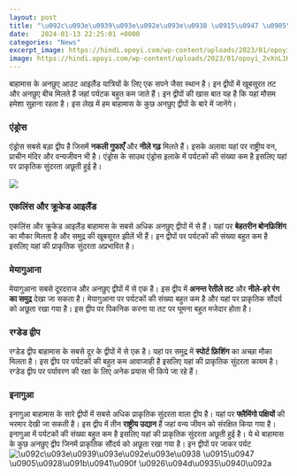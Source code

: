 ```yaml
---
layout: post
title: "\u092c\u093e\u0939\u093e\u092e\u093e\u0938 \u0915\u0947 \u0905\u0928\u091b\u0941\u090f \u0926\u094d\u0935\u0940\u092a"
date:   2024-01-13 22:25:01 +0000
categories: "News"
excerpt_image: https://hindi.opoyi.com/wp-content/uploads/2023/01/opoyi_2vXnL1HOF.jpg
image: https://hindi.opoyi.com/wp-content/uploads/2023/01/opoyi_2vXnL1HOF.jpg
---
```


बाहामास के अनछुए आउट आइलैंड यात्रियों के लिए एक सपने जैसा स्थान है। इन द्वीपों में खूबसूरत तट और अनछुए बीच मिलते हैं जहां पर्यटक बहुत कम जाते हैं। इन द्वीपों की खास बात यह है कि यहां मौसम हमेशा सुहाना रहता है। इस लेख में हम बाहामास के कुछ अनछुए द्वीपों के बारे में जानेंगे। 
### एंड्रोस
एंड्रोस सबसे बड़ा द्वीप है जिसमें **नकली गुफाएँ** और **नीले गढ़** मिलते हैं। इसके अलावा यहां पर राष्ट्रीय वन, प्राचीन मंदिर और वन्यजीवन भी है। एंड्रोस के साउथ एंड्रोस इलाके में पर्यटकों की संख्या कम है इसलिए यहां पर प्राकृतिक सुंदरता अछूती हुई है। 

![](https://hindi.opoyi.com/wp-content/uploads/2023/01/opoyi_2vLF9auZA.jpg)
### एकलिंस और क्रूकेड आइलैंड
एकलिंस और क्रूकेड आइलैंड बाहामास के सबसे अधिक अनछुए द्वीपों में से हैं। यहां पर **बेहतरीन बोनफ़िशिंग** का मौका मिलता है और समुद्र की खूबसूरत झीलें भी हैं। इन द्वीपों पर पर्यटकों की संख्या बहुत कम है इसलिए यहां की प्राकृतिक सुंदरता अप्रभावित है।
### मेयागुआना 
मेयागुआना सबसे दूरदराज और अनछुए द्वीपों में से एक है। इस द्वीप  में **अनन्त रेतीले तट** और **नीले-हरे रंग का समुद्र** देखा जा सकता है। मेयागुआना पर पर्यटकों की संख्या बहुत कम है और यहां पर प्राकृतिक सौंदर्य को अछूता रखा गया है। इस द्वीप पर पिकनिक करना या तट पर घूमना बहुत मजेदार होता है।
### रग्डेड द्वीप
रग्डेड द्वीप बाहामास के सबसे दूर के द्वीपों में से एक है। यहां पर समुद्र में **स्पोर्ट फ़िशिंग** का अच्छा मौका मिलता है। इस द्वीप पर पर्यटकों की बहुत कम आवाजाही है इसलिए यहां की प्राकृतिक सुंदरता कायम है। रग्डेड द्वीप पर पर्यावरण की रक्षा के लिए अनेक प्रयास भी किये जा रहे हैं।
### इनागुआ 
इनागुआ बाहामास के सारे द्वीपों में सबसे अधिक प्राकृतिक सुंदरता वाला द्वीप है। यहां पर **फ्लैमिंगो पक्षियों** की भरमार देखी जा सकती है। इस द्वीप में तीन **राष्ट्रीय उद्यान** हैं जहां वन्य जीवन को संरक्षित किया गया है। इनागुआ में पर्यटकों की संख्या बहुत कम है इसलिए यहां की प्राकृतिक सुंदरता अछूती हुई है। 
ये थे बाहामास के कुछ अनछुए द्वीप जिनमें प्राकृतिक सौंदर्य को अछूता रखा गया है। इन द्वीपों पर जाकर पर्यट
![\u092c\u093e\u0939\u093e\u092e\u093e\u0938 \u0915\u0947 \u0905\u0928\u091b\u0941\u090f \u0926\u094d\u0935\u0940\u092a](https://hindi.opoyi.com/wp-content/uploads/2023/01/opoyi_2vXnL1HOF.jpg)